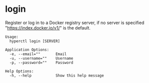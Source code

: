 # login

Register or log in to a Docker registry server, if no server is
specified "https://index.docker.io/v1/" is the default.

```
Usage:
  hyperctl login [SERVER]

Application Options:
  -e, --email=""       Email
  -u, --username=""    Username
  -p, --password=""    Password

Help Options:
  -h, --help           Show this help message
```
